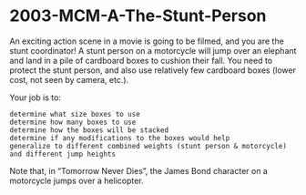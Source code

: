 # 2003-MCM-A-The-Stunt-Person


An exciting action scene in a movie is going to be filmed, and you are the stunt coordinator! A stunt person on a motorcycle will jump over an elephant and land in a pile of cardboard boxes to cushion their fall. You need to protect the stunt person, and also use relatively few cardboard boxes (lower cost, not seen by camera, etc.).

Your job is to:

    determine what size boxes to use
    determine how many boxes to use
    determine how the boxes will be stacked
    determine if any modifications to the boxes would help
    generalize to different combined weights (stunt person & motorcycle) and different jump heights

Note that, in “Tomorrow Never Dies”, the James Bond character on a motorcycle jumps over a helicopter.
